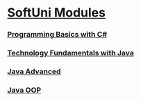 # [SoftUni Modules](https://softuni.bg)</br>

### [Programming Basics with C#](https://github.com/almanaha/SoftUni/tree/master/Programming%20Basics%20with%20C%23)<br/>
### [Technology Fundamentals with Java](https://github.com/almanaha/SoftUni/tree/master/Technology%20Fundamentals%20with%20Java)<br/>
### [Java Advanced](https://github.com/almanaha/SoftUni/tree/master/Java%20Advanced)<br/>
### [Java OOP](https://github.com/almanaha/Software-University/tree/master/Java%20OOP)<br/>
